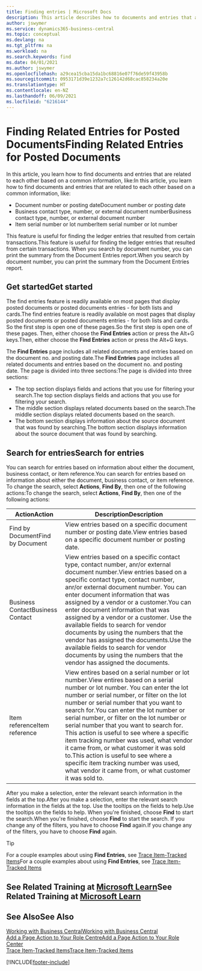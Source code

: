 ```yaml
---
title: Finding entries | Microsoft Docs
description: This article describes how to documents and entries that are related
author: jswymer
ms.service: dynamics365-business-central
ms.topic: conceptual
ms.devlang: na
ms.tgt_pltfrm: na
ms.workload: na
ms.search.keywords: find
ms.date: 04/01/2021
ms.author: jswymer
ms.openlocfilehash: a29cea15cba15da1bc68816e07f76de59f43958b
ms.sourcegitcommit: 0953171d39e1232a7c126142d68cac858234a20e
ms.translationtype: HT
ms.contentlocale: en-NZ
ms.lasthandoff: 06/09/2021
ms.locfileid: "6216144"
---
```

# <a name="finding-related-entries-for-posted-documents"></a><span data-ttu-id="42c22-103">Finding Related Entries for Posted Documents</span><span class="sxs-lookup"><span data-stu-id="42c22-103">Finding Related Entries for Posted Documents</span></span> 

<span data-ttu-id="42c22-104">In this article, you learn how to find documents and entries that are related to each other based on a common information, like:</span><span class="sxs-lookup"><span data-stu-id="42c22-104">In this article, you learn how to find documents and entries that are related to each other based on a common information, like:</span></span>

- <span data-ttu-id="42c22-105">Document number or posting date</span><span class="sxs-lookup"><span data-stu-id="42c22-105">Document number or posting date</span></span>
- <span data-ttu-id="42c22-106">Business contact type, number, or external document number</span><span class="sxs-lookup"><span data-stu-id="42c22-106">Business contact type, number, or external document number</span></span>
- <span data-ttu-id="42c22-107">Item serial number or lot number</span><span class="sxs-lookup"><span data-stu-id="42c22-107">Item serial number or lot number</span></span>

<span data-ttu-id="42c22-108">This feature is useful for finding the ledger entries that resulted from certain transactions.</span><span class="sxs-lookup"><span data-stu-id="42c22-108">This feature is useful for finding the ledger entries that resulted from certain transactions.</span></span> <span data-ttu-id="42c22-109">When you search by document number, you can print the summary from the Document Entries report.</span><span class="sxs-lookup"><span data-stu-id="42c22-109">When you search by document number, you can print the summary from the Document Entries report.</span></span>

## <a name="get-started"></a><span data-ttu-id="42c22-110">Get started</span><span class="sxs-lookup"><span data-stu-id="42c22-110">Get started</span></span>

<span data-ttu-id="42c22-111">The find entries feature is readily available on most pages that display posted documents or posted documents entries - for both lists and cards.</span><span class="sxs-lookup"><span data-stu-id="42c22-111">The find entries feature is readily available on most pages that display posted documents or posted documents entries - for both lists and cards.</span></span> <span data-ttu-id="42c22-112">So the first step is open one of these pages.</span><span class="sxs-lookup"><span data-stu-id="42c22-112">So the first step is open one of these pages.</span></span> <span data-ttu-id="42c22-113">Then, either choose the **Find Entries** action or press the Alt+G keys.</span><span class="sxs-lookup"><span data-stu-id="42c22-113">Then, either choose the **Find Entries** action or press the Alt+G keys.</span></span>

<span data-ttu-id="42c22-114">The **Find Entries** page  includes all related documents and entries based on the document no. and posting date.</span><span class="sxs-lookup"><span data-stu-id="42c22-114">The **Find Entries** page  includes all related documents and entries based on the document no. and posting date.</span></span> <span data-ttu-id="42c22-115">The page is divided into three sections:</span><span class="sxs-lookup"><span data-stu-id="42c22-115">The page is divided into three sections:</span></span>

- <span data-ttu-id="42c22-116">The top section displays fields and actions that you use for filtering your search.</span><span class="sxs-lookup"><span data-stu-id="42c22-116">The top section displays fields and actions that you use for filtering your search.</span></span>
- <span data-ttu-id="42c22-117">The middle section displays related documents based on the search.</span><span class="sxs-lookup"><span data-stu-id="42c22-117">The middle section displays related documents based on the search.</span></span>
- <span data-ttu-id="42c22-118">The bottom section displays information about the source document that was found by searching.</span><span class="sxs-lookup"><span data-stu-id="42c22-118">The bottom section displays information about the source document that was found by searching.</span></span>


<!--
 There are two ways to open this page:

- Choose the ![Lightbulb that opens the Tell Me feature](media/ui-search/search_small.png "Tell me what you want to do") icon, enter **Find Entries**, and then choose the related link.

    With this way, the **Find Entries** page might be empty, and you'll have to start searching for entries from scratch.
    
- Open a page that displays posted documents or posted documents entries, either a list or a card. Then, locate and select the **Find Entries** action.

    With this way, the **Find Entries**, page will include all related documents and entries based on the document no. and posting date.


    > [!TIP]
    > If you are on a page that has the **Find Entries** action, press crtl+G to open the **Find Entries** page directly. 
-->

## <a name="search-for-entries"></a><span data-ttu-id="42c22-119">Search for entries</span><span class="sxs-lookup"><span data-stu-id="42c22-119">Search for entries</span></span>

<span data-ttu-id="42c22-120">You can search for entries based on information about either the document, business contact, or item reference.</span><span class="sxs-lookup"><span data-stu-id="42c22-120">You can search for entries based on information about either the document, business contact, or item reference.</span></span> <span data-ttu-id="42c22-121">To change the search, select **Actions**, **Find By**, then one of the following actions:</span><span class="sxs-lookup"><span data-stu-id="42c22-121">To change the search, select **Actions**, **Find By**, then one of the following actions:</span></span>

|<span data-ttu-id="42c22-122">Action</span><span class="sxs-lookup"><span data-stu-id="42c22-122">Action</span></span>|<span data-ttu-id="42c22-123">Description</span><span class="sxs-lookup"><span data-stu-id="42c22-123">Description</span></span>|
|------|-----------|
|<span data-ttu-id="42c22-124">Find by Document</span><span class="sxs-lookup"><span data-stu-id="42c22-124">Find by Document</span></span>|<span data-ttu-id="42c22-125">View entries based on a specific document number or posting date.</span><span class="sxs-lookup"><span data-stu-id="42c22-125">View entries based on a specific document number or posting date.</span></span>|
|<span data-ttu-id="42c22-126">Business Contact</span><span class="sxs-lookup"><span data-stu-id="42c22-126">Business Contact</span></span> |<span data-ttu-id="42c22-127">View entries based on a specific contact type, contact number, anr/or external document number.</span><span class="sxs-lookup"><span data-stu-id="42c22-127">View entries based on a specific contact type, contact number, anr/or external document number.</span></span> <span data-ttu-id="42c22-128">You can enter document information that was assigned by a vendor or a customer.</span><span class="sxs-lookup"><span data-stu-id="42c22-128">You can enter document information that was assigned by a vendor or a customer.</span></span> <span data-ttu-id="42c22-129">Use the available fields to search for vendor documents by using the numbers that the vendor has assigned the documents.</span><span class="sxs-lookup"><span data-stu-id="42c22-129">Use the available fields to search for vendor documents by using the numbers that the vendor has assigned the documents.</span></span>|
|<span data-ttu-id="42c22-130">Item reference</span><span class="sxs-lookup"><span data-stu-id="42c22-130">Item reference</span></span>|<span data-ttu-id="42c22-131">View entires based on a serial number or lot number.</span><span class="sxs-lookup"><span data-stu-id="42c22-131">View entires based on a serial number or lot number.</span></span> <span data-ttu-id="42c22-132">You can enter the lot number or serial number, or filter on the lot number or serial number that you want to search for.</span><span class="sxs-lookup"><span data-stu-id="42c22-132">You can enter the lot number or serial number, or filter on the lot number or serial number that you want to search for.</span></span> <span data-ttu-id="42c22-133">This action is useful to see where a specific item tracking number was used, what vendor it came from, or what customer it was sold to.</span><span class="sxs-lookup"><span data-stu-id="42c22-133">This action is useful to see where a specific item tracking number was used, what vendor it came from, or what customer it was sold to.</span></span>|

<span data-ttu-id="42c22-134">After you make a selection, enter the relevant search information in the fields at the top.</span><span class="sxs-lookup"><span data-stu-id="42c22-134">After you make a selection, enter the relevant search information in the fields at the top.</span></span> <span data-ttu-id="42c22-135">Use the tooltips on the fields to help.</span><span class="sxs-lookup"><span data-stu-id="42c22-135">Use the tooltips on the fields to help.</span></span> <span data-ttu-id="42c22-136">When you're finished, choose **Find** to start the search.</span><span class="sxs-lookup"><span data-stu-id="42c22-136">When you're finished, choose **Find** to start the search.</span></span> <span data-ttu-id="42c22-137">If you change any of the filters, you have to choose **Find** again.</span><span class="sxs-lookup"><span data-stu-id="42c22-137">If you change any of the filters, you have to choose **Find** again.</span></span>

> [!TIP]
> <span data-ttu-id="42c22-138">For a couple examples about using **Find Entries**, see [Trace Item-Tracked Items](inventory-how-to-trace-item-tracked-items.md)</span><span class="sxs-lookup"><span data-stu-id="42c22-138">For a couple examples about using **Find Entries**, see [Trace Item-Tracked Items](inventory-how-to-trace-item-tracked-items.md)</span></span> <!--and [Walkthrough: Tracing Serial-Lot Numbers](walkthrough-tracing-serial-lot-numbers.md). -->

## <a name="see-related-training-at-microsoft-learn"></a><span data-ttu-id="42c22-139">See Related Training at [Microsoft Learn](/learn/modules/user-interface-dynamics-365-business-central/index)</span><span class="sxs-lookup"><span data-stu-id="42c22-139">See Related Training at [Microsoft Learn](/learn/modules/user-interface-dynamics-365-business-central/index)</span></span>

## <a name="see-also"></a><span data-ttu-id="42c22-140">See Also</span><span class="sxs-lookup"><span data-stu-id="42c22-140">See Also</span></span>

[<span data-ttu-id="42c22-141">Working with Business Central</span><span class="sxs-lookup"><span data-stu-id="42c22-141">Working with Business Central</span></span>](ui-work-product.md)  
[<span data-ttu-id="42c22-142">Add a Page Action to Your Role Centre</span><span class="sxs-lookup"><span data-stu-id="42c22-142">Add a Page Action to Your Role Center</span></span>](ui-bookmarks.md)  
[<span data-ttu-id="42c22-143">Trace Item-Tracked Items</span><span class="sxs-lookup"><span data-stu-id="42c22-143">Trace Item-Tracked Items</span></span>](inventory-how-to-trace-item-tracked-items.md)  


[!INCLUDE[footer-include](includes/footer-banner.md)]
